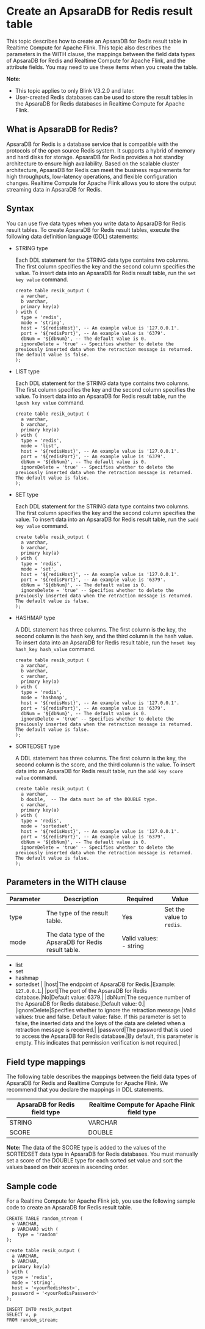 # Create an ApsaraDB for Redis result table

This topic describes how to create an ApsaraDB for Redis result table in Realtime Compute for Apache Flink. This topic also describes the parameters in the WITH clause, the mappings between the field data types of ApsaraDB for Redis and Realtime Compute for Apache Flink, and the attribute fields. You may need to use these items when you create the table.

**Note:**

-   This topic applies to only Blink V3.2.0 and later.
-   User-created Redis databases can be used to store the result tables in the ApsaraDB for Redis databases in Realtime Compute for Apache Flink.

## What is ApsaraDB for Redis?

ApsaraDB for Redis is a database service that is compatible with the protocols of the open source Redis system. It supports a hybrid of memory and hard disks for storage. ApsaraDB for Redis provides a hot standby architecture to ensure high availability. Based on the scalable cluster architecture, ApsaraDB for Redis can meet the business requirements for high throughputs, low-latency operations, and flexible configuration changes. Realtime Compute for Apache Flink allows you to store the output streaming data in ApsaraDB for Redis.

## Syntax

You can use five data types when you write data to ApsaraDB for Redis result tables. To create ApsaraDB for Redis result tables, execute the following data definition language \(DDL\) statements:

-   STRING type

    Each DDL statement for the STRING data type contains two columns. The first column specifies the key and the second column specifies the value. To insert data into an ApsaraDB for Redis result table, run the `set key value` command.

    ```
    create table resik_output (
      a varchar,
      b varchar,
      primary key(a)
    ) with (
      type = 'redis',
      mode = 'string',
      host = '${redisHost}', -- An example value is '127.0.0.1'.
      port = '${redisPort}', -- An example value is '6379'.
      dbNum = '${dbNum}', -- The default value is 0.
      ignoreDelete = 'true' -- Specifies whether to delete the previously inserted data when the retraction message is returned. The default value is false.
    );
    ```

-   LIST type

    Each DDL statement for the STRING data type contains two columns. The first column specifies the key and the second column specifies the value. To insert data into an ApsaraDB for Redis result table, run the `lpush key value` command.

    ```
    create table resik_output (
      a varchar,
      b varchar,
      primary key(a)
    ) with (
      type = 'redis',
      mode = 'list',
      host = '${redisHost}', -- An example value is '127.0.0.1'.
      port = '${redisPort}', -- An example value is '6379'.
      dbNum = '${dbNum}', -- The default value is 0.
      ignoreDelete = 'true' -- Specifies whether to delete the previously inserted data when the retraction message is returned. The default value is false.
    );
    ```

-   SET type

    Each DDL statement for the STRING data type contains two columns. The first column specifies the key and the second column specifies the value. To insert data into an ApsaraDB for Redis result table, run the `sadd key value` command.

    ```
    create table resik_output (
      a varchar,
      b varchar,
      primary key(a)
    ) with (
      type = 'redis',
      mode = 'set',
      host = '${redisHost}', -- An example value is '127.0.0.1'.
      port = '${redisPort}', -- An example value is '6379'.
      dbNum = '${dbNum}', -- The default value is 0.
      ignoreDelete = 'true' -- Specifies whether to delete the previously inserted data when the retraction message is returned. The default value is false.
    );
    ```

-   HASHMAP type

    A DDL statement has three columns. The first column is the key, the second column is the hash key, and the third column is the hash value. To insert data into an ApsaraDB for Redis result table, run the `hmset key hash_key hash_value` command.

    ```
    create table resik_output (
      a varchar,
      b varchar, 
      c varchar,
      primary key(a)
    ) with (
      type = 'redis',
      mode = 'hashmap',
      host = '${redisHost}', -- An example value is '127.0.0.1'.
      port = '${redisPort}', -- An example value is '6379'.
      dbNum = '${dbNum}', -- The default value is 0.
      ignoreDelete = 'true' -- Specifies whether to delete the previously inserted data when the retraction message is returned. The default value is false.
    );
    ```

-   SORTEDSET type

    A DDL statement has three columns. The first column is the key, the second column is the score, and the third column is the value. To insert data into an ApsaraDB for Redis result table, run the `add key score value` command.

    ```
    create table resik_output (
      a varchar,
      b double,  -- The data must be of the DOUBLE type.
      c varchar,
      primary key(a)
    ) with (
      type = 'redis',
      mode = 'sortedset',
      host = '${redisHost}', -- An example value is '127.0.0.1'.
      port = '${redisPort}', -- An example value is '6379'.
      dbNum = '${dbNum}', -- The default value is 0.
      ignoreDelete = 'true' -- Specifies whether to delete the previously inserted data when the retraction message is returned. The default value is false.
    );
    ```


## Parameters in the WITH clause

|Parameter|Description|Required|Value|
|---------|-----------|--------|-----|
|type|The type of the result table.|Yes|Set the value to `redis`.|
|mode|The data type of the ApsaraDB for Redis result table.|Valid values: -   string
-   list
-   set
-   hashmap
-   sortedset |
|host|The endpoint of ApsaraDB for Redis.|Example: `127.0.0.1`.|
|port|The port of the ApsaraDB for Redis database.|No|Default value: 6379.|
|dbNum|The sequence number of the ApsaraDB for Redis database.|Default value: 0.|
|ignoreDelete|Specifies whether to ignore the retraction message.|Valid values: true and false. Default value: false. If this parameter is set to false, the inserted data and the keys of the data are deleted when a retraction message is received.|
|password|The password that is used to access the ApsaraDB for Redis database.|By default, this parameter is empty. This indicates that permission verification is not required.|

## Field type mappings

The following table describes the mappings between the field data types of ApsaraDB for Redis and Realtime Compute for Apache Flink. We recommend that you declare the mappings in DDL statements.

|ApsaraDB for Redis field type|Realtime Compute for Apache Flink field type|
|-----------------------------|--------------------------------------------|
|STRING|VARCHAR|
|SCORE|DOUBLE|

**Note:** The data of the SCORE type is added to the values of the SORTEDSET data type in ApsaraDB for Redis databases. You must manually set a score of the DOUBLE type for each sorted set value and sort the values based on their scores in ascending order.

## Sample code

For a Realtime Compute for Apache Flink job, you use the following sample code to create an ApsaraDB for Redis result table.

```
CREATE TABLE random_stream (
  v VARCHAR, 
  p VARCHAR) with (
    type = 'random'
);

create table resik_output (
  a VARCHAR,
  b VARCHAR,
  primary key(a) 
) with (
  type = 'redis',
  mode = 'string',
  host = '<yourRedisHost>',
  password = '<yourRedisPassword>'
);

INSERT INTO resik_output 
SELECT v, p
FROM random_stream;
```

